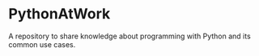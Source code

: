 # PythonAtWork
A repository to share knowledge about programming with Python and its common use cases. 
